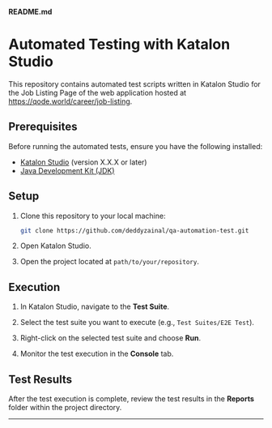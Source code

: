 **README.md**

# Automated Testing with Katalon Studio

This repository contains automated test scripts written in Katalon Studio for the Job Listing Page of the web application hosted at https://qode.world/career/job-listing.

## Prerequisites

Before running the automated tests, ensure you have the following installed:

- [Katalon Studio](https://www.katalon.com/download/) (version X.X.X or later)
- [Java Development Kit (JDK)](https://www.oracle.com/java/technologies/javase-downloads.html)

## Setup

1. Clone this repository to your local machine:

   ```bash
   git clone https://github.com/deddyzainal/qa-automation-test.git
   ```

2. Open Katalon Studio.

3. Open the project located at `path/to/your/repository`.

## Execution

1. In Katalon Studio, navigate to the **Test Suite**.

2. Select the test suite you want to execute (e.g., `Test Suites/E2E Test`).

3. Right-click on the selected test suite and choose **Run**.

4. Monitor the test execution in the **Console** tab.

## Test Results

After the test execution is complete, review the test results in the **Reports** folder within the project directory.

---
